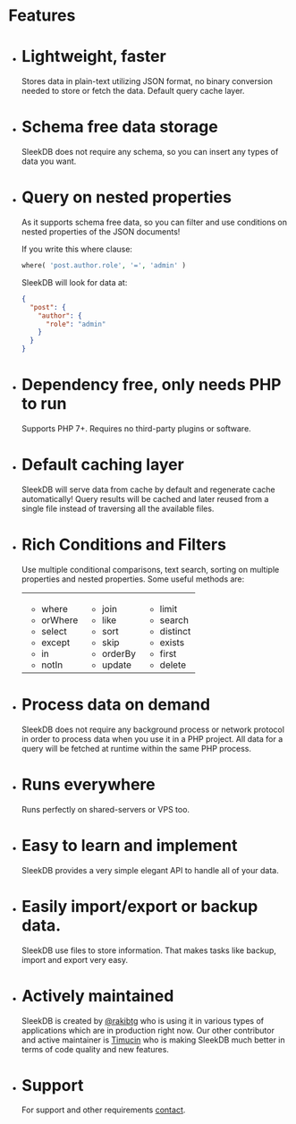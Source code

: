 <!--METADATA
{
    "title": "Features",
    "url": "features",
    "icon": "filing"
}
!METADATA-->

# Features

- # Lightweight, faster

  Stores data in plain-text utilizing JSON format, no binary conversion needed to store or fetch the data. Default query cache layer.

- # Schema free data storage

  SleekDB does not require any schema, so you can insert any types of data you want.

- # Query on nested properties

  As it supports schema free data, so you can filter and use conditions on nested properties of the JSON documents!

  If you write this where clause:

  ```php
  where( 'post.author.role', '=', 'admin' )
  ```

  SleekDB will look for data at:

  ```json
  {
    "post": {
      "author": {
        "role": "admin"
      }
    }
  }
  ```

- # Dependency free, only needs PHP to run

  Supports PHP 7+. Requires no third-party plugins or software.

- # Default caching layer

  SleekDB will serve data from cache by default and regenerate cache automatically! Query results will be cached and later reused from a single file instead of traversing all the available files.

- # Rich Conditions and Filters

  Use multiple conditional comparisons, text search, sorting on multiple properties and nested properties. Some useful methods are:

  <table>
    <tbody>
      <tr>
        <td valign="top">
          <ul>
            <li>where</li>
            <li>orWhere</li>
            <li>select</li>
            <li>except</li>
            <li>in</li>
            <li>notIn</li>
          </ul>
        </td>
        <td valign="top">
          <ul>
            <li>join</li>
            <li>like</li>
            <li>sort</li>
            <li>skip</li>
            <li>orderBy</li>
            <li>update</li>
          </ul>
        </td>
        <td valign="top">
          <ul>
            <li>limit</li>
            <li>search</li>
            <li>distinct</li>
            <li>exists</li>
            <li>first</li>
            <li>delete</li>
          </ul>
        </td>
      </tr>
    </tbody>
  </table>

- # Process data on demand

  SleekDB does not require any background process or network protocol in order to process data when you use it in a PHP project. All data for a query will be fetched at runtime within the same PHP process.

- # Runs everywhere

  Runs perfectly on shared-servers or VPS too.

- # Easy to learn and implement

  SleekDB provides a very simple elegant API to handle all of your data.

- # Easily import/export or backup data.

  SleekDB use files to store information. That makes tasks like backup, import and export very easy.

- # Actively maintained

  SleekDB is created by <a rel="noopener nofollow" href="https://twitter.com/rakibtg" target="_blank">@rakibtg</a> who is using it in various types of applications which are in production right now. Our other contributor and active maintainer is <a rel="noopener nofollow" href="https://www.goodsoft.de" target="_blank">Timucin</a> who is making SleekDB much better in terms of code quality and new features.

- # Support

  For support and other requirements <a class="gotoblock" href="/#/contact">contact</a>.
